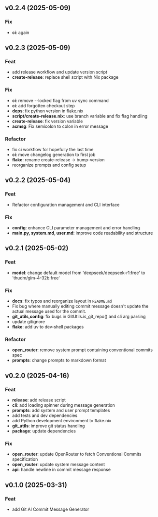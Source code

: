 ## v0.2.4 (2025-05-09)

### Fix

- **ci**: again

## v0.2.3 (2025-05-09)

### Feat

- add release workflow and update version script
- **create-release**: replace shell script with Nix package

### Fix

- **ci**: remove --locked flag from uv sync command
- **ci**: add forgotten checkout step
- **deps**: fix python version in flake.nix
- **script/create-release.nix**: use branch variable and fix flag handling
- **create-release**: fix version variable
- **acmsg**: Fix semicolon to colon in error message

### Refactor

- fix ci workflow for hopefully the last time
- **ci**: move changelog generation to first job
- **flake**: rename create-release -> bump-version
- reorganize prompts and config setup

## v0.2.2 (2025-05-04)

### Feat

- Refactor configuration management and CLI interface

### Fix

- **config**: enhance CLI parameter management and error handling
- **__main__.py, system.md, user.md**: improve code readability and structure

## v0.2.1 (2025-05-02)

### Feat

- **model**: change default model from 'deepseek/deepseek-r1:free' to 'thudm/glm-4-32b:free'

### Fix

- **docs**: fix typos and reorganize layout in `README.md`
- Fix bug where manually editing commit message doesn't update the actual message used for the commit.
- **git_utils,config**: fix bugs in GitUtils.is_git_repo() and cli arg parsing
- update gitignore
- **flake**: add uv to dev-shell packages

### Refactor

- **open_router**: remove system prompt containing conventional commits spec
- **prompts**: change prompts to markdown format

## v0.2.0 (2025-04-16)

### Feat

- **release**: add release script
- **cli**: add loading spinner during message generation
- **prompts**: add system and user prompt templates
- add tests and dev dependencies
- add Python development environment to flake.nix
- **git_utils**: improve git status handling
- **package**: update dependencies

### Fix

- **open_router**: update OpenRouter to fetch Conventional Commits specification
- **open_router**: update system message content
- **api**: handle newline in commit message response

## v0.1.0 (2025-03-31)

### Feat

- add Git AI Commit Message Generator
